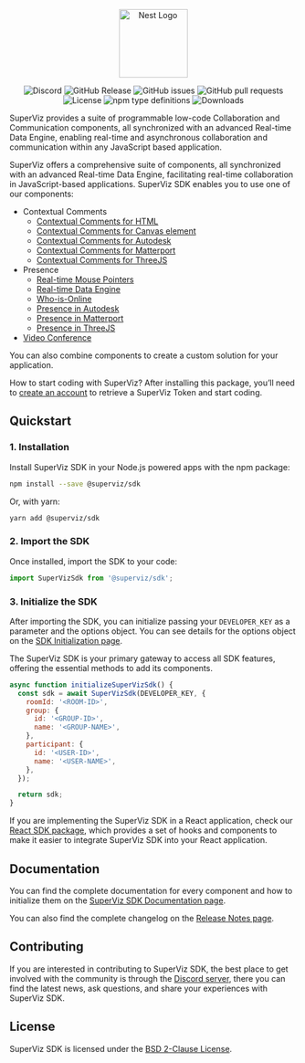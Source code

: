 <p align="center">
  <a href="https://superviz.com/" target="blank"><img src="https://avatars.githubusercontent.com/u/56120553?s=200&v=4" width="120" alt="Nest Logo" /></a>
</p>

<p align="center">
  <img alt="Discord" src="https://img.shields.io/discord/1171797567223378002">
  <img alt="GitHub Release" src="https://img.shields.io/github/v/release/superviz/sdk">
  <img alt="GitHub issues" src="https://img.shields.io/github/issues-raw/superviz/sdk">
  <img alt="GitHub pull requests" src="https://img.shields.io/github/issues-pr/superviz/sdk">
  <img alt="License" src="https://img.shields.io/github/license/superviz/sdk">
  <img alt="npm type definitions" src="https://img.shields.io/npm/types/@superviz/sdk">
  <img alt="Downloads" src="https://img.shields.io/npm/dw/@superviz/sdk">
</p>

SuperViz provides a suite of programmable low-code Collaboration and Communication components, all synchronized with an advanced Real-time Data Engine, enabling real-time and asynchronous collaboration and communication within any JavaScript based application.

SuperViz offers a comprehensive suite of components, all synchronized with an advanced Real-time Data Engine, facilitating real-time collaboration in JavaScript-based applications. SuperViz SDK enables you to use one of our components:

- Contextual Comments
  - [Contextual Comments for HTML](https://docs.superviz.com/sdk/comments/html-adapter)
  - [Contextual Comments for Canvas element](https://docs.superviz.com/sdk/comments/canvas-adapter)
  - [Contextual Comments for Autodesk](https://docs.superviz.com/sdk/comments/autodesk-adpater)
  - [Contextual Comments for Matterport](https://docs.superviz.com/sdk/comments/matterport-adapter)
  - [Contextual Comments for ThreeJS](https://docs.superviz.com/sdk/comments/threejs-adapter)
- Presence
  - [Real-time Mouse Pointers](https://docs.superviz.com/sdk/presence/mouse-pointers)
  - [Real-time Data Engine](https://docs.superviz.com/sdk/presence/real-time-data-engine)
  - [Who-is-Online](https://docs.superviz.com/sdk/presence/who-is-online)
  - [Presence in Autodesk](https://docs.superviz.com/sdk/presence/AutodeskPresence)
  - [Presence in Matterport](https://docs.superviz.com/sdk/presence/MatterportPresence)
  - [Presence in ThreeJS](https://docs.superviz.com/sdk/presence/ThreeJsPresence)
- [Video Conference](https://docs.superviz.com/sdk/video/video-conference)

You can also combine components to create a custom solution for your application.

How to start coding with SuperViz? After installing this package, you’ll need to [create an account](https://dashboard.superviz.com/) to retrieve a SuperViz Token and start coding.

## Quickstart

### 1. Installation

Install SuperViz SDK in your Node.js powered apps with the npm package:

```bash
npm install --save @superviz/sdk
```

Or, with yarn:

```bash
yarn add @superviz/sdk
```

### 2. Import the SDK

Once installed, import the SDK to your code:

```jsx
import SuperVizSdk from '@superviz/sdk';
```

### 3. Initialize the SDK

After importing the SDK, you can initialize passing your `DEVELOPER_KEY` as a parameter and the options object. You can see details for the options object on the [SDK Initialization page](https://docs.superviz.com/init/initialization).

The SuperViz SDK is your primary gateway to access all SDK features, offering the essential methods to add its components.

```jsx
async function initializeSuperVizSdk() {
  const sdk = await SuperVizSdk(DEVELOPER_KEY, {
    roomId: '<ROOM-ID>',
    group: {
      id: '<GROUP-ID>',
      name: '<GROUP-NAME>',
    },
    participant: {
      id: '<USER-ID>',
      name: '<USER-NAME>',
    },
  });

  return sdk;
}
```

If you are implementing the SuperViz SDK in a React application, check our [React SDK package](https://docs.superviz.com/react-sdk/initialization), which provides a set of hooks and components to make it easier to integrate SuperViz SDK into your React application.

## Documentation

You can find the complete documentation for every component and how to initialize them on the [SuperViz SDK Documentation page](https://docs.superviz.com/).

You can also find the complete changelog on the [Release Notes page](https://docs.superviz.com/releases).

## Contributing

If you are interested in contributing to SuperViz SDK, the best place to get involved with the community is through the [Discord server](https://discord.gg/weZ3Bfv6WZ), there you can find the latest news, ask questions, and share your experiences with SuperViz SDK.

## License

SuperViz SDK is licensed under the [BSD 2-Clause License](LICENSE).
